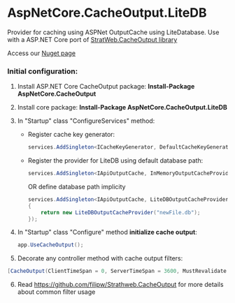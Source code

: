 # AspNetCore.CacheOutput.LiteDB
Provider for caching using ASPNet OutputCache using LiteDatabase.
Use with a ASP.NET Core port of [StratWeb.CacheOutput library](https://github.com/Iamcerba/AspNetCore.CacheOutput)

Access our [Nuget page](https://www.nuget.org/packages/AspNetCore.CacheOutput.LiteDB)

### Initial configuration:

1. Install ASP.NET Core CacheOutput package: **Install-Package AspNetCore.CacheOutput**

2. Install core package: **Install-Package AspNetCore.CacheOutput.LiteDB**

3. In "Startup" class "ConfigureServices" method:

   * Register cache key generator:
   
     ```csharp
     services.AddSingleton<ICacheKeyGenerator, DefaultCacheKeyGenerator>();
     ```
   
   * Register the provider for LiteDB using default database path:
   
     ```csharp
     services.AddSingleton<IApiOutputCache, InMemoryOutputCacheProvider>();
     ```
   
     OR define database path implicity
   
     ```csharp
     services.AddSingleton<IApiOutputCache, LiteDBOutputCacheProvider>(provider =>
     {
         return new LiteDBOutputCacheProvider("newFile.db");
     });
     ```

4. In "Startup" class "Configure" method **initialize cache output**:

   ```csharp
   app.UseCacheOutput();
   ```
   
5. Decorate any controller method with cache output filters: 

```csharp
[CacheOutput(ClientTimeSpan = 0, ServerTimeSpan = 3600, MustRevalidate = true, ExcludeQueryStringFromCacheKey = false)]
```

6. Read https://github.com/filipw/Strathweb.CacheOutput for more details about common filter usage

